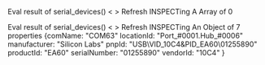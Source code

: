 

Eval result of  serial_devices() 
 <    > Refresh INSPECTing  A Array of 0

Eval result of  serial_devices() 
 <    > Refresh INSPECTing  An Object of 7 properties
{comName: "COM63"
  locationId: "Port_#0001.Hub_#0006"
  manufacturer: "Silicon Labs"
  pnpId: "USB\\VID_10C4&PID_EA60\\01255890"
  productId: "EA60"
  serialNumber: "01255890"
  vendorId: "10C4"
}